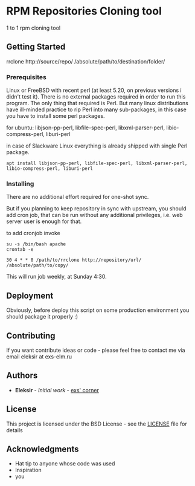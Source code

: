 # RPM Repositories Cloning tool

1 to 1 rpm cloning tool

## Getting Started

rrclone http://source/repo/ /absolute/path/to/destination/folder/

### Prerequisites

Linux or FreeBSD with recent perl (at least 5.20, on previous versions i didn't
test it). There is no external packages required in order to run this program.
The only thing that required is Perl. But many linux distributions have
ill-minded practice to rip Perl into many sub-packages, in this case you have
to install some perl packages.

for ubuntu: libjson-pp-perl, libfile-spec-perl, libxml-parser-perl,
libio-compress-perl, liburi-perl

in case of Slackware Linux everything is already shipped with single Perl
package.

```
apt install libjson-pp-perl, libfile-spec-perl, libxml-parser-perl, 
libio-compress-perl, liburi-perl
```

### Installing

There are no additional effort required for one-shot sync.

But if you planning to keep repository in sync with upstream, you should add
cron job, that can be run without any additional privileges, i.e. web server
user is enough for that.

to add cronjob invoke

```
su -s /bin/bash apache
crontab -e
```

```
30 4 * * 0 /path/to/rrclone http://repository/url/ /absolute/path/to/copy/
```

This will run job weekly, at Sunday 4:30.

## Deployment

Obviously, before deploy this script on some production environment you should
package it properly :) 

## Contributing

If you want contribute ideas or code - please feel free to contact me via
email eleksir at exs-elm.ru

## Authors

* **Eleksir** - *Initial work* - [exs' corner](https://exs-elm.ru/hg/rrclone)

## License

This project is licensed under the BSD License - see the [LICENSE](LICENSE) file for details

## Acknowledgments

* Hat tip to anyone whose code was used
* Inspiration
* you
